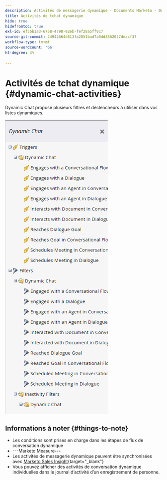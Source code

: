```yaml
---
description: Activités de messagerie dynamique - Documents Marketo - Documentation du produit
title: Activités de tchat dynamique
hide: true
hidefromtoc: true
exl-id: ef3bb1a3-6758-4798-92eb-fef28a5ff9c7
source-git-commit: 24942664d613fa2851bad7a0dd3862027deacf37
workflow-type: tm+mt
source-wordcount: '66'
ht-degree: 3%

---
```


# Activités de tchat dynamique {#dynamic-chat-activities}

Dynamic Chat propose plusieurs filtres et déclencheurs à utiliser dans vos listes dynamiques.

![](assets/dynamic-chat-activities-1.png)

## Informations à noter {#things-to-note}

* Les conditions sont prises en charge dans les étapes de flux de conversation dynamique
* ---Marketo Measure---
* Les activités de messagerie dynamique peuvent être synchronisées avec [Marketo Sales Insight](/help/marketo/product-docs/marketo-sales-insight/msi-for-salesforce/features/dynamic-chat-integration.md){target=&quot;_blank&quot;}
* Vous pouvez afficher des activités de conversation dynamique individuelles dans le journal d’activité d’un enregistrement de personne.
